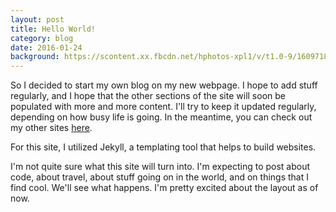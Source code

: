 ```yaml
---
layout: post
title: Hello World!
category: blog 
date: 2016-01-24
background: https://scontent.xx.fbcdn.net/hphotos-xpl1/v/t1.0-9/1609718_10202873985992254_1857377868769533412_n.jpg?oh=fe54bc4fdbf4ea5d237a636fdcbd2785&oe=56FCD4B8
---
```


So I decided to start my own blog on my new webpage. I hope to add stuff regularly, and I hope that the other sections of the site will soon be populated with more and more content. I'll try to keep it updated regularly, depending on how busy life is going. In the meantime, you can check out my other sites [here](/links).

For this site, I utilized Jekyll, a templating tool that helps to build websites.

I'm not quite sure what this site will turn into. I'm expecting to post about code, about travel, about stuff going on in the world, and on things that I find cool. We'll see what happens. I'm pretty excited about the layout as of now.